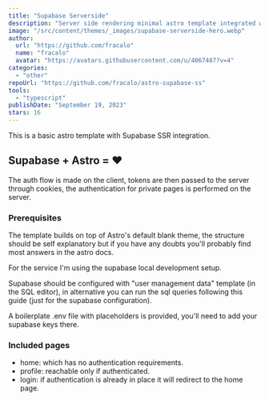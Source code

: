 ```yaml
---
title: "Supabase Serverside"
description: "Server side rendering minimal astro template integrated with supabase authentication."
image: "/src/content/themes/_images/supabase-serverside-hero.webp"
author:
  url: "https://github.com/fracalo"
  name: "fracalo"
  avatar: "https://avatars.githubusercontent.com/u/4067487?v=4"
categories:
  - "other"
repoUrl: "https://github.com/fracalo/astro-supabase-ss"
tools:
  - "typescript"
publishDate: "September 19, 2023"
stars: 16
---
```


<p>
  This is a basic astro template with Supabase SSR integration.
</p>
<h2>Supabase + Astro = ❤️</h2>
<p>
  The auth flow is made on the client, tokens are then passed to the server through cookies, the authentication for private pages is performed on the server.
</p>
<h3>Prerequisites</h3>
<p>The template builds on top of Astro's default blank theme, the structure should be self explanatory but if you have any doubts you'll probably find most answers in the astro docs.</p>
<p>For the service I'm using the supabase local development setup.</p>
<p>Supabase should be configured with "user management data" template (in the SQL editor), in alternative you can run the sql queries following this guide (just for the supabase configuration).</p>
<p>A boilerplate .env file with placeholders is provided, you'll need to add your supabase keys there.</p>
<h3>Included pages</h3>
<ul>
  <li>home: which has no authentication requirements.</li>
  <li>profile: reachable only if authenticated.</li>
  <li>login: if authentication is already in place it will redirect to the home page.</li>
</ul>
